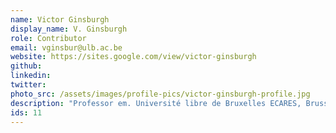 ```yaml
---
name: Victor Ginsburgh
display_name: V. Ginsburgh
role: Contributor
email: vginsbur@ulb.ac.be
website: https://sites.google.com/view/victor-ginsburgh
github: 
linkedin: 
twitter: 
photo_src: /assets/images/profile-pics/victor-ginsburgh-profile.jpg
description: "Professor em. Université libre de Bruxelles ECARES, Brussels, and CORE, Louvain-la-Neuve."
ids: 11
---
```

